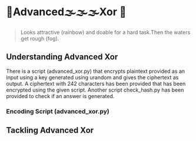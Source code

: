 # :rainbow:Advanced:fog::fog::fog:Xor  :sunrise:

> Looks attractive (rainbow) and doable for a hard task.Then the waters get rough (fog).

## Understanding Advanced Xor

There is a script (advanced_xor.py) that encrypts plaintext provided as an input using a key generated using urandom and gives the ciphertext as output. A ciphertext with 242 characters has been provided that has been encrypted using the given script. Another script check_hash.py has been provided to check if an answer is generated.

### Encoding Script (advanced_xor.py)

## Tackling Advanced Xor
